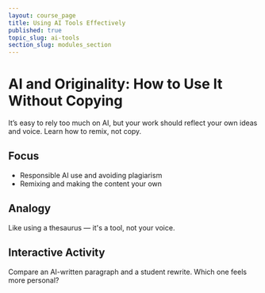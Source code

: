 ```yaml
---
layout: course_page
title: Using AI Tools Effectively
published: true
topic_slug: ai-tools
section_slug: modules_section
---
```


# AI and Originality: How to Use It Without Copying

It’s easy to rely too much on AI, but your work should reflect your own ideas and voice. Learn how to remix, not copy.

## Focus
- Responsible AI use and avoiding plagiarism
- Remixing and making the content your own

## Analogy
Like using a thesaurus — it's a tool, not your voice.

## Interactive Activity
Compare an AI-written paragraph and a student rewrite. Which one feels more personal?

